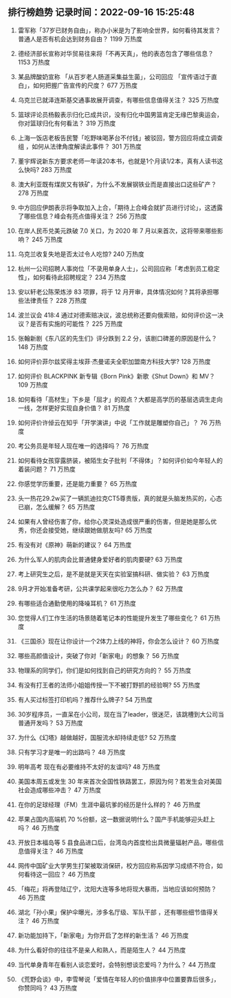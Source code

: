 
## 排行榜趋势 记录时间：2022-09-16 15:25:48
  
  1. 雷军称「37岁已财务自由」，称办小米是为了影响全世界，如何看待其发言？普通人是否有机会达到财务自由？ 1199 万热度
    
  2. 德经济部长宣称对华贸易往来将「不再天真」，他的表态包含了哪些信息？ 1153 万热度
    
  3. 某品牌酸奶宣称 「从百岁老人肠道采集益生菌」，公司回应 「宣传语过于直白」，如何把握广告宣传的尺度？ 677 万热度
    
  4. 乌克兰已就泽连斯基交通事故展开调查，有哪些信息值得关注？ 325 万热度
    
  5. 篮球评论员杨毅表示归化已成共识，没有归化中国男篮肯定无缘巴黎奥运会，你对篮球归化有何看法？ 319 万热度
    
  6. 上海一饭店老板告民警「吃野味喝茅台不付钱」被驳回，警方回应将成立调查组 ，如何从法律角度解读此事件？ 301 万热度
    
  7. 董宇辉说新东方要求老师一年读20本书，也就是1个月读1/2本，真有人读书这么快吗? 283 万热度
    
  8. 澳大利亚既有煤炭又有铁矿，为什么不发展钢铁业而是直接出口这些矿产？ 278 万热度
    
  9. 中方回应伊朗表示将争取加入上合，「期待上合峰会就扩员进行讨论」，这透露了哪些信息？峰会有亮点值得关注？ 256 万热度
    
  10. 在岸人民币兑美元跌破 7.0 关口，为 2020 年 7 月以来首次，这将带来哪些影响？ 245 万热度
    
  11. 乌克兰收复失地是否太过令人吃惊? 240 万热度
    
  12. 杭州一公司招聘人事岗位「不录用单身人士」，公司回应称「考虑到员工稳定性」，如何看待此招聘规定？ 234 万热度
    
  13. 安以轩老公陈荣炼涉 83 项罪，将于 12 月开审，具体情况如何？其将承担哪些法律责任？ 228 万热度
    
  14. 波兰议会 418:4 通过对德索赔决议，波总统称还要向俄索赔，如何评价这一决议？是否有实施的可能性？ 225 万热度
    
  15. 张翰新剧《东八区的先生们》评分跌到 2.2 分，该剧口碑差的原因是什么？ 148 万热度
    
  16. 如何评价菲尔兹奖得主埃菲·杰曼诺夫全职加盟南方科技大学? 128 万热度
    
  17. 如何评价 BLACKPINK 新专辑《Born Pink》新歌《Shut Down》和 MV？ 109 万热度
    
  18. 如何看待「高材生」下乡是「屈才」的观点？大都是高学历的基层选调生走向一线，怎样更好实现自身价值？ 81 万热度
    
  19. 如何评价许倬云在知乎「开学演讲」中说「工作就是雕塑你自己」？ 76 万热度
    
  20. 考公务员是年轻人现在唯一的选择吗？ 76 万热度
    
  21. 如何看待女孩穿露脐装，被陌生女子批判「不得体」？如何评价如今年轻人的着装问题？ 71 万热度
    
  22. 你感觉学历重要，还是能力重要？ 65 万热度
    
  23. 头一热花29.2w买了一辆凯迪拉克CT5尊贵版，真的就是头脑发热买的，心态已崩，怎么缓解？ 65 万热度
    
  24. 如果有人曾经伤害了你，给你心灵深处造成很严重的伤害，但是她是那么优秀，你还会接受她，继续跟她做朋友吗? 65 万热度
    
  25. 有没有对《原神》萌新的建议？ 64 万热度
    
  26. 为什么军人的肌肉会比普通健身爱好者的肌肉要硬? 63 万热度
    
  27. 考上研究生之后，是不是就是天天在实验室搞科研、做实验？ 63 万热度
    
  28. 9月才开始准备考研，公共课学起来很吃力怎么办？ 62 万热度
    
  29. 有哪些适合通勤使用的降噪耳机？ 61 万热度
    
  30. 您觉得人们工作生活的场景随着笔记本的性能提升发生了哪些变化？ 61 万热度
    
  31. 《三国杀》现在让你设计一个2体力上线的神将，你会怎么设计？ 60 万热度
    
  32. 哪些高颜值设计，突破了你对「新家电」的想象？ 56 万热度
    
  33. 物理系的同学们，你们是如何找到自己的研究方向的？ 55 万热度
    
  34. 有没有打王者的法师小姐姐传授一下不被打野抓的经验啊? 55 万热度
    
  35. 有人买过标签打印机吗？推荐什么牌子? 54 万热度
    
  36. 30岁程序员，一直呆在小公司，现在当了leader，很迷茫，该跳槽到大公司当普通开发吗？ 53 万热度
    
  37. 为什么《幻塔》越做越好，国服流水却持续走低? 52 万热度
    
  38. 只有学习才是唯一的出路吗？ 48 万热度
    
  39. 明年高考 现在有必要维持不太好的友谊吗? 48 万热度
    
  40. 美国本周五或发生 30 年来首次全国性铁路罢工，原因为何？若发生会对美国社会造成哪些冲击？ 47 万热度
    
  41. 在你的足球经理（FM）生涯中最坑爹的经历是什么样的？ 46 万热度
    
  42. 苹果占国内高端机 70 %份额，这一数据说明什么？国产手机能够迎头赶上吗？ 46 万热度
    
  43. 开放日本福岛等 5 县食品进口后，台湾岛内首度检出具微量辐射产品，哪些信息值得关注？ 46 万热度
    
  44. 网传中国矿业大学男生打架被取消保研，校方回应称系因学习成绩不符合，如何看待这一回应？ 46 万热度
    
  45. 「梅花」将再登陆辽宁，沈阳大连等多地将现大暴雨，当地应该如何预防？ 46 万热度
    
  46. 湖北「孙小果」保护伞曝光，涉多名厅级、军队干部 ，还有哪些细节值得关注？ 46 万热度
    
  47. 新功能加持下，「新家电」为你开启了怎样的新生活？ 46 万热度
    
  48. 为什么看好你的往往不是亲人和熟人，而是陌生人？ 44 万热度
    
  49. 当代单身青年在看别人谈恋爱时，会特别想谈恋爱吗？为什么？ 44 万热度
    
  50. 《荒野会谈》中，李雪琴说「爱情在年轻人的价值排序中位置要靠后很多」，你赞同吗？ 43 万热度
    